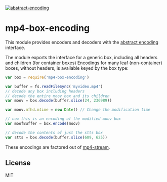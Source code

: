 [![abstract-encoding](https://img.shields.io/badge/abstract--encoding-compliant-brightgreen.svg?style=flat)](https://github.com/mafintosh/abstract-encoding)

# mp4-box-encoding

This module provides encoders and decoders with the
[abstract encoding](https://github.com/mafintosh/abstract-encoding) interface.

The module exports the interface for a generic box, including all headers and
children (for container boxes) Encodings for many leaf (non-container) boxes,
without headers, is available keyed by the box type:

``` js
var box = require('mp4-box-encoding')

var buffer = fs.readFileSync('myvideo.mp4')
// decode any box including headers
// decode the entire moov box and its children
var moov = box.decode(buffer.slice(24, 236989))

var moov.mfhd.mtime = new Date() // Change the modification time

// now this is an encoding of the modified moov box
var moofBuffer = box.encode(moov)

// decode the contents of just the stts box
var stts = box.decode(buffer.slice(609, 625))
```

These encodings are factored out of [mp4-stream](https://github.com/mafintosh/mp4-stream).

## License

MIT